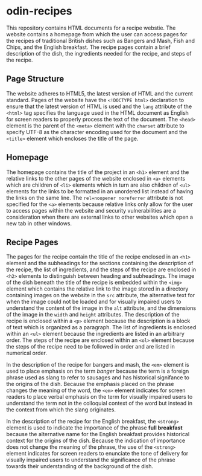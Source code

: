 # odin-recipes

This repository contains HTML documents for a recipe webstie. The website contains a homepage from which the user can access
pages for the recipes of traditional British dishes such as Bangers and Mash, Fish and Chips, and the English breakfast. The
recipe pages contain a brief description of the dish, the ingredients needed for the recipe, and steps of the recipe.

## Page Structure

The website adheres to HTML5, the latest version of HTML and the current standard. Pages of the website have the `<!DOCTYPE html>` declaration to ensure that the latest version of HTML is used and the `lang` attribute of the `<html>` tag specifies the language used in the HTML document as English for screen readers to properly process the text of the document. The `<head>` element is the parent of the `<meta>` element with the `charset` attribute to specify UTF-8 as the character encoding used for the document and the `<title>` element which encloses the title of the page.

## Homepage

The homepage contains the title of the project in an `<h1>` element and the relative links to the other pages of the website enclosed in `<a>` elements which are children of `<li>` elements which in turn are also children of `<ul>` elements for the links to be formatted in an unordered list instead of having the links on the same line. The `rel=noopener noreferrer` attribute is not specified for the `<a>` elements because relative links only allow for the user to access pages within the website and security vulnerabilities are a consideration when there are external links to other websites which open a new tab in other windows.

## Recipe Pages

The pages for the recipe contain the title of the recipe enclosed in an `<h1>` element and the subheadings for the sections containing the description of the recipe, the list of ingredients, and the steps of the recipe are enclosed in `<h2>` elements to distinguish between heading and subheadings. The image of the dish beneath the title of the recipe is embedded within the `<img>` element which contains the relative link to the image stored in a directory containing images on the website in the `src` attribute, the alternative text for when the image could not be loaded and for visually impaired users to understand the content of the image in the `alt` attribute, and the dimensions of the image in the `width` and `height` attributes. The description of the recipe is enclosed within a `<p>` element because the description is a block of text which is organized as a paragraph. The list of ingredients is enclosed within an `<ul>` element because the ingredients are listed in an arbitrary order. The steps of the recipe are enclosed within an `<ol>` element because the steps of the recipe need to be followed in order and are listed in numerical order.

In the description of the recipe for bangers and mash, the `<em>` element is used to place emphasis on the term <em>banger</em> because the term is a foreign phrase used as slang to refer to sausages and has historical signifance to the origins of the dish. Because the emphasis placed on the phrase changes the meaning of the word, the `<em>` element indicates for screen readers to place verbal emphasis on the term for visually impaired users to understand the term not in the colloquial  context of the word but instead in the context from which the slang originates.

In the description of the recipe for the English breakfast, the `<strong>` element is used to indicate the importance of the phrase <strong>full breakfast</strong> because the alternative name for the English breakfast provides historical context for the origins of the dish. Because the indication of importance does not change the meaning of the phrase, the use of the `<strong>` element indicates for screen readers to enunciate the tone of delivery for visually impaired users to understand the significance of the phrase towards their understanding of the background of the dish.